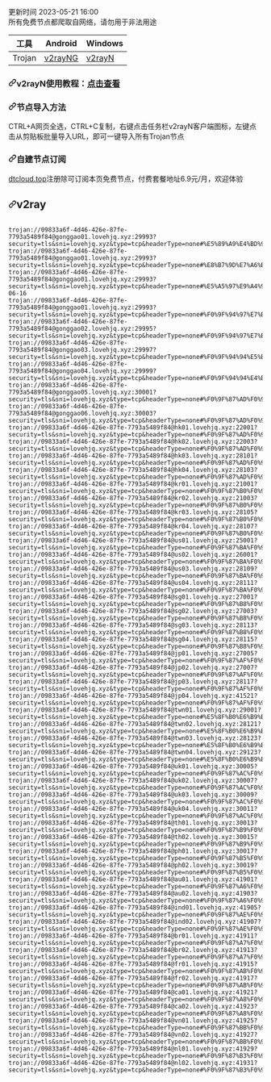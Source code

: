 <div data-target="readme-toc.content" class="Box-body px-5 pb-5">
            <article class="markdown-body entry-content container-lg" itemprop="text"><p dir="auto">更新时间 2023-05-21 16:00<br>
所有免费节点都爬取自网络，请勿用于非法用途</p>
<table>
<thead>
<tr>
<th>工具</th>
<th>Android</th>
<th>Windows</th>
</tr>
</thead>
<tbody>
<tr>
<td>Trojan</td>
<td><a href="https://github.com/2dust/v2rayNG/releases/download/1.6.28/v2rayNG_1.6.28_arm64-v8a.apk">v2rayNG</a></td>
<td><a href="https://github.com/2dust/v2rayN/releases/download/3.27/v2rayN-Core.zip">v2rayN</a></td>
</tr>
</tbody>
</table>
<h3 tabindex="-1" dir="auto"><a id="user-content-v2rayn使用教程点击查看" class="anchor" aria-hidden="true" href="#v2rayn使用教程点击查看"><svg class="octicon octicon-link" viewBox="0 0 16 16" version="1.1" width="16" height="16" aria-hidden="true"><path d="m7.775 3.275 1.25-1.25a3.5 3.5 0 1 1 4.95 4.95l-2.5 2.5a3.5 3.5 0 0 1-4.95 0 .751.751 0 0 1 .018-1.042.751.751 0 0 1 1.042-.018 1.998 1.998 0 0 0 2.83 0l2.5-2.5a2.002 2.002 0 0 0-2.83-2.83l-1.25 1.25a.751.751 0 0 1-1.042-.018.751.751 0 0 1-.018-1.042Zm-4.69 9.64a1.998 1.998 0 0 0 2.83 0l1.25-1.25a.751.751 0 0 1 1.042.018.751.751 0 0 1 .018 1.042l-1.25 1.25a3.5 3.5 0 1 1-4.95-4.95l2.5-2.5a3.5 3.5 0 0 1 4.95 0 .751.751 0 0 1-.018 1.042.751.751 0 0 1-1.042.018 1.998 1.998 0 0 0-2.83 0l-2.5 2.5a1.998 1.998 0 0 0 0 2.83Z"></path></svg></a>v2rayN使用教程：<a href="https://github.com/freefq/tutorials">点击查看</a></h3>
<h3 tabindex="-1" dir="auto"><a id="user-content-节点导入方法" class="anchor" aria-hidden="true" href="#节点导入方法"><svg class="octicon octicon-link" viewBox="0 0 16 16" version="1.1" width="16" height="16" aria-hidden="true"><path d="m7.775 3.275 1.25-1.25a3.5 3.5 0 1 1 4.95 4.95l-2.5 2.5a3.5 3.5 0 0 1-4.95 0 .751.751 0 0 1 .018-1.042.751.751 0 0 1 1.042-.018 1.998 1.998 0 0 0 2.83 0l2.5-2.5a2.002 2.002 0 0 0-2.83-2.83l-1.25 1.25a.751.751 0 0 1-1.042-.018.751.751 0 0 1-.018-1.042Zm-4.69 9.64a1.998 1.998 0 0 0 2.83 0l1.25-1.25a.751.751 0 0 1 1.042.018.751.751 0 0 1 .018 1.042l-1.25 1.25a3.5 3.5 0 1 1-4.95-4.95l2.5-2.5a3.5 3.5 0 0 1 4.95 0 .751.751 0 0 1-.018 1.042.751.751 0 0 1-1.042.018 1.998 1.998 0 0 0-2.83 0l-2.5 2.5a1.998 1.998 0 0 0 0 2.83Z"></path></svg></a>节点导入方法</h3>
<p dir="auto">CTRL+A网页全选，CTRL+C复制，右键点击任务栏v2rayN客户端图标，左键点击从剪贴板批量导入URL，即可一键导入所有Trojan节点</p>
<h3 tabindex="-1" dir="auto"><a id="user-content-自建节点订阅" class="anchor" aria-hidden="true" href="#自建节点订阅"><svg class="octicon octicon-link" viewBox="0 0 16 16" version="1.1" width="16" height="16" aria-hidden="true"><path d="m7.775 3.275 1.25-1.25a3.5 3.5 0 1 1 4.95 4.95l-2.5 2.5a3.5 3.5 0 0 1-4.95 0 .751.751 0 0 1 .018-1.042.751.751 0 0 1 1.042-.018 1.998 1.998 0 0 0 2.83 0l2.5-2.5a2.002 2.002 0 0 0-2.83-2.83l-1.25 1.25a.751.751 0 0 1-1.042-.018.751.751 0 0 1-.018-1.042Zm-4.69 9.64a1.998 1.998 0 0 0 2.83 0l1.25-1.25a.751.751 0 0 1 1.042.018.751.751 0 0 1 .018 1.042l-1.25 1.25a3.5 3.5 0 1 1-4.95-4.95l2.5-2.5a3.5 3.5 0 0 1 4.95 0 .751.751 0 0 1-.018 1.042.751.751 0 0 1-1.042.018 1.998 1.998 0 0 0-2.83 0l-2.5 2.5a1.998 1.998 0 0 0 0 2.83Z"></path></svg></a>自建节点订阅</h3>
<p dir="auto"><a href="https://bulink.xyz" rel="nofollow">dtcloud.top</a>注册除可订阅本页免费节点，付费套餐地址6.9元/月，欢迎体验<br></p>
<h2 tabindex="-1" dir="auto"><a id="user-content-v2ray" class="anchor" aria-hidden="true" href="#v2ray"><svg class="octicon octicon-link" viewBox="0 0 16 16" version="1.1" width="16" height="16" aria-hidden="true"><path d="m7.775 3.275 1.25-1.25a3.5 3.5 0 1 1 4.95 4.95l-2.5 2.5a3.5 3.5 0 0 1-4.95 0 .751.751 0 0 1 .018-1.042.751.751 0 0 1 1.042-.018 1.998 1.998 0 0 0 2.83 0l2.5-2.5a2.002 2.002 0 0 0-2.83-2.83l-1.25 1.25a.751.751 0 0 1-1.042-.018.751.751 0 0 1-.018-1.042Zm-4.69 9.64a1.998 1.998 0 0 0 2.83 0l1.25-1.25a.751.751 0 0 1 1.042.018.751.751 0 0 1 .018 1.042l-1.25 1.25a3.5 3.5 0 1 1-4.95-4.95l2.5-2.5a3.5 3.5 0 0 1 4.95 0 .751.751 0 0 1-.018 1.042.751.751 0 0 1-1.042.018 1.998 1.998 0 0 0-2.83 0l-2.5 2.5a1.998 1.998 0 0 0 0 2.83Z"></path></svg></a>v2ray</h2>
<div class="snippet-clipboard-content notranslate position-relative overflow-auto"><pre class="notranslate"><code>
trojan://09833a6f-4d46-426e-87fe-7793a5489f84@gonggao01.lovehjq.xyz:29993?security=tls&sni=lovehjq.xyz&type=tcp&headerType=none#%E5%89%A9%E4%BD%99%E6%B5%81%E9%87%8F%EF%BC%9A99999992.53%20GB
trojan://09833a6f-4d46-426e-87fe-7793a5489f84@gonggao01.lovehjq.xyz:29993?security=tls&sni=lovehjq.xyz&type=tcp&headerType=none#%E8%B7%9D%E7%A6%BB%E4%B8%8B%E6%AC%A1%E9%87%8D%E7%BD%AE%E5%89%A9%E4%BD%99%EF%BC%9A26%20%E5%A4%A9
trojan://09833a6f-4d46-426e-87fe-7793a5489f84@gonggao01.lovehjq.xyz:29993?security=tls&sni=lovehjq.xyz&type=tcp&headerType=none#%E5%A5%97%E9%A4%90%E5%88%B0%E6%9C%9F%EF%BC%9A2023-06-16
trojan://09833a6f-4d46-426e-87fe-7793a5489f84@gonggao01.lovehjq.xyz:29993?security=tls&sni=lovehjq.xyz&type=tcp&headerType=none#%F0%9F%94%97%E7%BB%AD%E8%B4%B9%E7%BD%91%E7%AB%99dtcloud.top
trojan://09833a6f-4d46-426e-87fe-7793a5489f84@gonggao02.lovehjq.xyz:29995?security=tls&sni=lovehjq.xyz&type=tcp&headerType=none#%F0%9F%94%97%E7%BB%AD%E8%B4%B9%E7%BD%91%E7%AB%99dutengyun.top
trojan://09833a6f-4d46-426e-87fe-7793a5489f84@gonggao03.lovehjq.xyz:29997?security=tls&sni=lovehjq.xyz&type=tcp&headerType=none#%F0%9F%94%94%E5%BB%BA%E8%AE%AE%E6%AF%8F%E5%A4%A9%E6%9B%B4%E6%96%B0%E8%AE%A2%E9%98%85
trojan://09833a6f-4d46-426e-87fe-7793a5489f84@gonggao04.lovehjq.xyz:29999?security=tls&sni=lovehjq.xyz&type=tcp&headerType=none#%F0%9F%94%94%E4%BD%BF%E7%94%A8%E5%89%8D%E5%8D%B8%E8%BD%BD%E5%9B%BD%E5%AE%B6%E5%8F%8D%E8%AF%88%E4%B8%AD%E5%BF%83
trojan://09833a6f-4d46-426e-87fe-7793a5489f84@gonggao05.lovehjq.xyz:30001?security=tls&sni=lovehjq.xyz&type=tcp&headerType=none#%F0%9F%87%AD%F0%9F%87%B0%E9%A6%99%E6%B8%AFA%7B%E6%B5%81%E5%AA%92%E4%BD%93%E4%BC%98%E5%8C%96%7CGPT%7D%7B1x%7D
trojan://09833a6f-4d46-426e-87fe-7793a5489f84@gonggao06.lovehjq.xyz:30003?security=tls&sni=lovehjq.xyz&type=tcp&headerType=none#%F0%9F%87%AD%F0%9F%87%B0%E9%A6%99%E6%B8%AFB%7B%E6%B5%81%E5%AA%92%E4%BD%93%E4%BC%98%E5%8C%96%7CGPT%7D%7B1x%7D
trojan://09833a6f-4d46-426e-87fe-7793a5489f84@hk01.lovehjq.xyz:22001?security=tls&sni=lovehjq.xyz&type=tcp&headerType=none#%F0%9F%87%AD%F0%9F%87%B0%E9%A6%99%E6%B8%AF01%7B%E6%B5%81%E5%AA%92%E4%BD%93%E4%BC%98%E5%8C%96%7CGPT%7D%7B1x%7D
trojan://09833a6f-4d46-426e-87fe-7793a5489f84@hk02.lovehjq.xyz:22003?security=tls&sni=lovehjq.xyz&type=tcp&headerType=none#%F0%9F%87%AD%F0%9F%87%B0%E9%A6%99%E6%B8%AF02%7B%E6%B5%81%E5%AA%92%E4%BD%93%E4%BC%98%E5%8C%96%7CGPT%7D%7B1x%7D
trojan://09833a6f-4d46-426e-87fe-7793a5489f84@hk03.lovehjq.xyz:28101?security=tls&sni=lovehjq.xyz&type=tcp&headerType=none#%F0%9F%87%AD%F0%9F%87%B0%E9%A6%99%E6%B8%AF03%7B%E6%B5%81%E5%AA%92%E4%BD%93%E4%BC%98%E5%8C%96%7CGPT%7D%7B1x%7D
trojan://09833a6f-4d46-426e-87fe-7793a5489f84@hk04.lovehjq.xyz:28103?security=tls&sni=lovehjq.xyz&type=tcp&headerType=none#%F0%9F%87%AD%F0%9F%87%B0%E9%A6%99%E6%B8%AF04%7B%E6%B5%81%E5%AA%92%E4%BD%93%E4%BC%98%E5%8C%96%7CGPT%7D%7B1x%7D
trojan://09833a6f-4d46-426e-87fe-7793a5489f84@kr01.lovehjq.xyz:21001?security=tls&sni=lovehjq.xyz&type=tcp&headerType=none#%F0%9F%87%B0%F0%9F%87%B7%E9%9F%A9%E5%9B%BD01%7B%E6%B5%81%E5%AA%92%E4%BD%93%E4%BC%98%E5%8C%96%7CGPT%7D%7B1x%7D
trojan://09833a6f-4d46-426e-87fe-7793a5489f84@kr02.lovehjq.xyz:21003?security=tls&sni=lovehjq.xyz&type=tcp&headerType=none#%F0%9F%87%B0%F0%9F%87%B7%E9%9F%A9%E5%9B%BD02%7B%E6%B5%81%E5%AA%92%E4%BD%93%E4%BC%98%E5%8C%96%7CGPT%7D%7B1x%7D
trojan://09833a6f-4d46-426e-87fe-7793a5489f84@kr03.lovehjq.xyz:28105?security=tls&sni=lovehjq.xyz&type=tcp&headerType=none#%F0%9F%87%B0%F0%9F%87%B7%E9%9F%A9%E5%9B%BD03%7B%E6%B5%81%E5%AA%92%E4%BD%93%E4%BC%98%E5%8C%96%7CGPT%7D%7B1x%7D
trojan://09833a6f-4d46-426e-87fe-7793a5489f84@kr04.lovehjq.xyz:28107?security=tls&sni=lovehjq.xyz&type=tcp&headerType=none#%F0%9F%87%B0%F0%9F%87%B7%E9%9F%A9%E5%9B%BD04%7B%E6%B5%81%E5%AA%92%E4%BD%93%E4%BC%98%E5%8C%96%7CGPT%7D%7B1x%7D
trojan://09833a6f-4d46-426e-87fe-7793a5489f84@us01.lovehjq.xyz:25001?security=tls&sni=lovehjq.xyz&type=tcp&headerType=none#%F0%9F%87%BA%F0%9F%87%B8%E7%BE%8E%E5%9B%BD01%7B%E6%B5%81%E5%AA%92%E4%BD%93%E4%BC%98%E5%8C%96%7D%7B1x%7D
trojan://09833a6f-4d46-426e-87fe-7793a5489f84@us02.lovehjq.xyz:26001?security=tls&sni=lovehjq.xyz&type=tcp&headerType=none#%F0%9F%87%BA%F0%9F%87%B8%E7%BE%8E%E5%9B%BD02%7B%E6%B5%81%E5%AA%92%E4%BD%93%E4%BC%98%E5%8C%96%7D%7B1x%7D
trojan://09833a6f-4d46-426e-87fe-7793a5489f84@us03.lovehjq.xyz:28109?security=tls&sni=lovehjq.xyz&type=tcp&headerType=none#%F0%9F%87%BA%F0%9F%87%B8%E7%BE%8E%E5%9B%BD03%7B%E6%B5%81%E5%AA%92%E4%BD%93%E4%BC%98%E5%8C%96%7D%7B1x%7D
trojan://09833a6f-4d46-426e-87fe-7793a5489f84@us04.lovehjq.xyz:28111?security=tls&sni=lovehjq.xyz&type=tcp&headerType=none#%F0%9F%87%BA%F0%9F%87%B8%E7%BE%8E%E5%9B%BD04%7B%E6%B5%81%E5%AA%92%E4%BD%93%E4%BC%98%E5%8C%96%7D%7B1x%7D
trojan://09833a6f-4d46-426e-87fe-7793a5489f84@sg01.lovehjq.xyz:27001?security=tls&sni=lovehjq.xyz&type=tcp&headerType=none#%F0%9F%87%B8%F0%9F%87%AC%E6%96%B0%E5%8A%A0%E5%9D%A101%7B%E6%B5%81%E5%AA%92%E4%BD%93%E4%BC%98%E5%8C%96%7CGPT%7D%7B1x%7D
trojan://09833a6f-4d46-426e-87fe-7793a5489f84@sg02.lovehjq.xyz:27003?security=tls&sni=lovehjq.xyz&type=tcp&headerType=none#%F0%9F%87%B8%F0%9F%87%AC%E6%96%B0%E5%8A%A0%E5%9D%A102%7B%E6%B5%81%E5%AA%92%E4%BD%93%E4%BC%98%E5%8C%96%7CGPT%7D%7B1x%7D
trojan://09833a6f-4d46-426e-87fe-7793a5489f84@sg03.lovehjq.xyz:28113?security=tls&sni=lovehjq.xyz&type=tcp&headerType=none#%F0%9F%87%B8%F0%9F%87%AC%E6%96%B0%E5%8A%A0%E5%9D%A103%7B%E6%B5%81%E5%AA%92%E4%BD%93%E4%BC%98%E5%8C%96%7CGPT%7D%7B1x%7D
trojan://09833a6f-4d46-426e-87fe-7793a5489f84@sg04.lovehjq.xyz:28115?security=tls&sni=lovehjq.xyz&type=tcp&headerType=none#%F0%9F%87%B8%F0%9F%87%AC%E6%96%B0%E5%8A%A0%E5%9D%A104%7B%E6%B5%81%E5%AA%92%E4%BD%93%E4%BC%98%E5%8C%96%7CGPT%7D%7B1x%7D
trojan://09833a6f-4d46-426e-87fe-7793a5489f84@jp01.lovehjq.xyz:27005?security=tls&sni=lovehjq.xyz&type=tcp&headerType=none#%F0%9F%87%AF%F0%9F%87%B5%E6%97%A5%E6%9C%AC01%7B%E6%B5%81%E5%AA%92%E4%BD%93%E4%BC%98%E5%8C%96%7CGPT%7D%7B1x%7D
trojan://09833a6f-4d46-426e-87fe-7793a5489f84@jp02.lovehjq.xyz:27007?security=tls&sni=lovehjq.xyz&type=tcp&headerType=none#%F0%9F%87%AF%F0%9F%87%B5%E6%97%A5%E6%9C%AC02%7B%E6%B5%81%E5%AA%92%E4%BD%93%E4%BC%98%E5%8C%96%7CGPT%7D1x
trojan://09833a6f-4d46-426e-87fe-7793a5489f84@jp03.lovehjq.xyz:28117?security=tls&sni=lovehjq.xyz&type=tcp&headerType=none#%F0%9F%87%AF%F0%9F%87%B5%E6%97%A5%E6%9C%AC03%7B%E6%B5%81%E5%AA%92%E4%BD%93%E4%BC%98%E5%8C%96%7CGPT%7D%7B1x%7D
trojan://09833a6f-4d46-426e-87fe-7793a5489f84@jp04.lovehjq.xyz:41521?security=tls&sni=lovehjq.xyz&type=tcp&headerType=none#%F0%9F%87%AF%F0%9F%87%B5%E6%97%A5%E6%9C%AC04%7B%E6%B5%81%E5%AA%92%E4%BD%93%E4%BC%98%E5%8C%96%7D%7BGPT%7D%7B1x%7D
trojan://09833a6f-4d46-426e-87fe-7793a5489f84@twn01.lovehjq.xyz:29001?security=tls&sni=lovehjq.xyz&type=tcp&headerType=none#%E5%8F%B0%E6%B9%BE01%7B%E6%B5%81%E5%AA%92%E4%BD%93%E4%BC%98%E5%8C%96%7CGPT%7D%7B1x%7D
trojan://09833a6f-4d46-426e-87fe-7793a5489f84@twn02.lovehjq.xyz:28121?security=tls&sni=lovehjq.xyz&type=tcp&headerType=none#%E5%8F%B0%E6%B9%BE02%7B%E6%B5%81%E5%AA%92%E4%BD%93%E4%BC%98%E5%8C%96%7CGPT%7D%7B1x%7D
trojan://09833a6f-4d46-426e-87fe-7793a5489f84@twn03.lovehjq.xyz:28123?security=tls&sni=lovehjq.xyz&type=tcp&headerType=none#%E5%8F%B0%E6%B9%BE03%7B%E6%B5%81%E5%AA%92%E4%BD%93%E4%BC%98%E5%8C%96%7CGPT%7D%7B1x%7D
trojan://09833a6f-4d46-426e-87fe-7793a5489f84@twn04.lovehjq.xyz:29123?security=tls&sni=lovehjq.xyz&type=tcp&headerType=none#%E5%8F%B0%E6%B9%BE04%7B%E6%B5%81%E5%AA%92%E4%BD%93%E4%BC%98%E5%8C%96%7CGPT%7D%7B1x%7D
trojan://09833a6f-4d46-426e-87fe-7793a5489f84@uk01.lovehjq.xyz:30005?security=tls&sni=lovehjq.xyz&type=tcp&headerType=none#%F0%9F%87%AC%F0%9F%87%A7%E8%8B%B1%E5%9B%BD01%7B1x%7D
trojan://09833a6f-4d46-426e-87fe-7793a5489f84@uk02.lovehjq.xyz:30007?security=tls&sni=lovehjq.xyz&type=tcp&headerType=none#%F0%9F%87%AC%F0%9F%87%A7%E8%8B%B1%E5%9B%BD02%7B1x%7D
trojan://09833a6f-4d46-426e-87fe-7793a5489f84@uk03.lovehjq.xyz:30009?security=tls&sni=lovehjq.xyz&type=tcp&headerType=none#%F0%9F%87%AC%F0%9F%87%A7%E8%8B%B1%E5%9B%BD03%7B1x%7D
trojan://09833a6f-4d46-426e-87fe-7793a5489f84@uk04.lovehjq.xyz:30011?security=tls&sni=lovehjq.xyz&type=tcp&headerType=none#%F0%9F%87%AC%F0%9F%87%A7%E8%8B%B1%E5%9B%BD04%7B1x%7D
trojan://09833a6f-4d46-426e-87fe-7793a5489f84@th01.lovehjq.xyz:30013?security=tls&sni=lovehjq.xyz&type=tcp&headerType=none#%F0%9F%87%B9%F0%9F%87%AD%E6%B3%B0%E5%9B%BD01%7B1x%7D
trojan://09833a6f-4d46-426e-87fe-7793a5489f84@th02.lovehjq.xyz:30015?security=tls&sni=lovehjq.xyz&type=tcp&headerType=none#%F0%9F%87%B9%F0%9F%87%AD%E6%B3%B0%E5%9B%BD02%7B1x%7D
trojan://09833a6f-4d46-426e-87fe-7793a5489f84@ph01.lovehjq.xyz:30017?security=tls&sni=lovehjq.xyz&type=tcp&headerType=none#%F0%9F%87%B5%F0%9F%87%AD%E8%8F%B2%E5%BE%8B%E5%AE%BE01%7B1x%7D
trojan://09833a6f-4d46-426e-87fe-7793a5489f84@ph02.lovehjq.xyz:30019?security=tls&sni=lovehjq.xyz&type=tcp&headerType=none#%F0%9F%87%B5%F0%9F%87%AD%E8%8F%B2%E5%BE%8B%E5%AE%BE02%7B1x%7D
trojan://09833a6f-4d46-426e-87fe-7793a5489f84@au01.lovehjq.xyz:41901?security=tls&sni=lovehjq.xyz&type=tcp&headerType=none#%F0%9F%87%A6%F0%9F%87%BA%E6%BE%B3%E5%A4%A7%E5%88%A9%E4%BA%9A01%7B1x%7D
trojan://09833a6f-4d46-426e-87fe-7793a5489f84@au02.lovehjq.xyz:41903?security=tls&sni=lovehjq.xyz&type=tcp&headerType=none#%F0%9F%87%A6%F0%9F%87%BA%E6%BE%B3%E5%A4%A7%E5%88%A9%E4%BA%9A02%7B1x%7D
trojan://09833a6f-4d46-426e-87fe-7793a5489f84@ind01.lovehjq.xyz:41905?security=tls&sni=lovehjq.xyz&type=tcp&headerType=none#%F0%9F%87%AE%F0%9F%87%B3%E5%8D%B0%E5%BA%A601%7B1x%7D
trojan://09833a6f-4d46-426e-87fe-7793a5489f84@ind02.lovehjq.xyz:41907?security=tls&sni=lovehjq.xyz&type=tcp&headerType=none#%F0%9F%87%AE%F0%9F%87%B3%E5%8D%B0%E5%BA%A602%7B1x%7D
trojan://09833a6f-4d46-426e-87fe-7793a5489f84@br01.lovehjq.xyz:41911?security=tls&sni=lovehjq.xyz&type=tcp&headerType=none#%F0%9F%87%A7%F0%9F%87%B7%E5%B7%B4%E8%A5%BF01%7B1x%7D
trojan://09833a6f-4d46-426e-87fe-7793a5489f84@br02.lovehjq.xyz:41913?security=tls&sni=lovehjq.xyz&type=tcp&headerType=none#%F0%9F%87%A7%F0%9F%87%B7%E5%B7%B4%E8%A5%BF02%7B1x%7D
trojan://09833a6f-4d46-426e-87fe-7793a5489f84@fr01.lovehjq.xyz:41915?security=tls&sni=lovehjq.xyz&type=tcp&headerType=none#%F0%9F%87%AB%F0%9F%87%B7%E6%B3%95%E5%9B%BD01%7B1x%7D
trojan://09833a6f-4d46-426e-87fe-7793a5489f84@fr02.lovehjq.xyz:41917?security=tls&sni=lovehjq.xyz&type=tcp&headerType=none#%F0%9F%87%AB%F0%9F%87%B7%E6%B3%95%E5%9B%BD02%7B1x%7D
trojan://09833a6f-4d46-426e-87fe-7793a5489f84@ca01.lovehjq.xyz:41921?security=tls&sni=lovehjq.xyz&type=tcp&headerType=none#%F0%9F%87%A8%F0%9F%87%A6%E5%8A%A0%E6%8B%BF%E5%A4%A701%7B1x%7D
trojan://09833a6f-4d46-426e-87fe-7793a5489f84@ca02.lovehjq.xyz:41923?security=tls&sni=lovehjq.xyz&type=tcp&headerType=none#%F0%9F%87%A8%F0%9F%87%A6%E5%8A%A0%E6%8B%BF%E5%A4%A702%7B1x%7D
trojan://09833a6f-4d46-426e-87fe-7793a5489f84@vn01.lovehjq.xyz:41925?security=tls&sni=lovehjq.xyz&type=tcp&headerType=none#%F0%9F%87%BB%F0%9F%87%B3%E8%B6%8A%E5%8D%9701%7B1x%7D
trojan://09833a6f-4d46-426e-87fe-7793a5489f84@vn02.lovehjq.xyz:41927?security=tls&sni=lovehjq.xyz&type=tcp&headerType=none#%F0%9F%87%BB%F0%9F%87%B3%E8%B6%8A%E5%8D%9702%7B1x%7D
trojan://09833a6f-4d46-426e-87fe-7793a5489f84@nl01.lovehjq.xyz:41929?security=tls&sni=lovehjq.xyz&type=tcp&headerType=none#%F0%9F%87%B3%F0%9F%87%B1%E8%8D%B7%E5%85%B001%7B1x%7D
trojan://09833a6f-4d46-426e-87fe-7793a5489f84@nl02.lovehjq.xyz:41931?security=tls&sni=lovehjq.xyz&type=tcp&headerType=none#%F0%9F%87%B3%F0%9F%87%B1%E8%8D%B7%E5%85%B002%7B1x%7D

